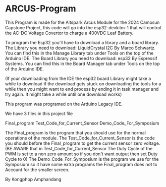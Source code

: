  # ARCUS-Program
This Program is made for the Altspark Arcus Module for the 2024 Camosun Capstone Project,
this code will go into the esp32-devkitm-1 that will control the AC-DC Voltage Covertor
to charge a 400VDC Leaf Battery.

To program the Esp32 you'll have to download a library and a board library.
The Library you need to download: LiquidCrystal I2C By Marco Schwartz.
You can find this in the Manage Library tab under Tools on the top of the Arduino IDE.
The Board Library you need to download: esp32 By Espressif Systems.
You can find this in the Board Manager tab under Tools on the top of the Arduino IDE.

(If your downloading from the IDE the esp32 board Library might take a while to download 
if the download gets stuck on downloading the tools for a while then you might want to 
end process by ending it in task manager and try again. It might take a while until one
download works)

This program was programed on the Arduino Legacy IDE.

We have 3 files in this project file

Final_program
Test_Code_for_Current_Sensor
Demo_Code_For_Symposium

The Final_program is the program that you should use for the normal operations of the module.
The Test_Code_for_Current_Sensor is the code you should before the Final_program to get the current sensor zero voltage.
(BE AWARE that in Test_Code_for_Current_Sensor The Duty Cycle of the PWM is set to a non zero amount so if you don't want output then set Duty Cycle to 0)
The Demo_Code_For_Symposium is the program we use for the Symposium so it have some extra programs the Final_program does not to Account for the smaller screen.

By Kongphop Amphandang
